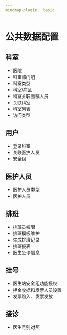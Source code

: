 ```yaml
---
mindmap-plugin： basic
---
```



# 公共数据配置

## 科室
- 医院
- 科室部门组
- 科室类型
- 科室/病区
- 科室关联医嘱人员
- 关联科室
- 科室列表
- 访问类型

## 用户
- 登录科室
- 关联医护人员
- 安全组

## 医护人员
- 医护人员类型
- 医护人员
## 排班
- 排班员权限
- 排班模板维护
- 生成排班记录
- 排班报表
- 医生坐诊信息
## 挂号
- 医生站安全组功能授权
- 押金收据和发票人员设置
- 发票购入、发票发放
## 接诊
- 医生号别对照